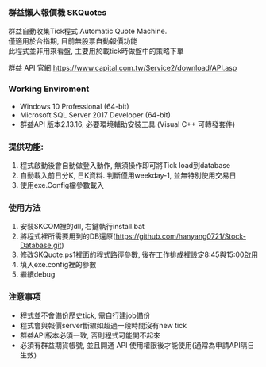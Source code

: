 ### 群益懶人報價機 SKQuotes
群益自動收集Tick程式 Automatic Quote Machine. </br>
僅適用於台指期, 目前無股票自動報價功能 </br>
此程式並非用來看盤, 主要用於載tick時做盤中的策略下單

群益 API 官網
<https://www.capital.com.tw/Service2/download/API.asp>

### Working Enviroment 
* Windows 10 Professional (64-bit)</br>
* Microsoft SQL Server 2017 Developer (64-bit)
* 群益API 版本2.13.16, 必要環境輔助安裝工具 (Visual C++ 可轉發套件)

### 提供功能:
1. 程式啟動後會自動做登入動作, 無須操作即可將Tick load到database
2. 自動載入前日分K, 日K資料. 判斷僅用weekday-1, 並無特別使用交易日
3. 使用exe.Config檔參數載入

### 使用方法
1. 安裝SKCOM裡的dll, 右鍵執行install.bat
2. 將程式裡所需要用到的DB還原(https://github.com/hanyang0721/Stock-Database.git)
3. 修改SKQuote.ps1裡面的程式路徑參數, 後在工作排成裡設定8:45與15:00啟用
4. 填入exe.config裡的參數
5. 繼續debug

### 注意事項
* 程式並不會備份歷史tick, 需自行建job備份
* 程式會與報價server斷線如超過一段時間沒有new tick
* 群益API版本必須一致, 否則程式可能開不起來
* 必須有群益期貨帳號, 並且開通 API 使用權限後才能使用(通常為申請API隔日生效)


